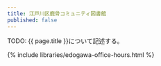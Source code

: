 ```yaml
---
title: 江戸川区鹿骨コミュニティ図書館
published: false
---
```


TODO: {{ page.title }}について記述する。

{% include libraries/edogawa-office-hours.html %}
